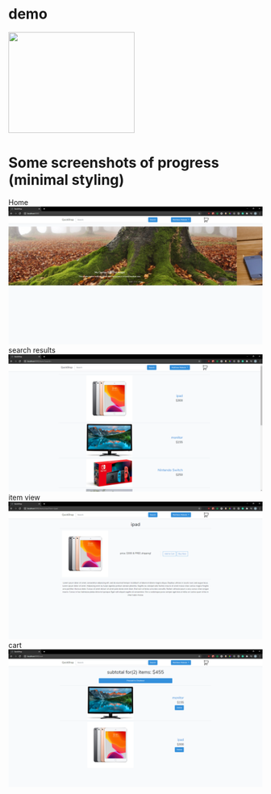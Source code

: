 <h1>demo</h1>
<img src='public\demo\quickshop.gif' width='250' height='200'>
<h1>Some screenshots of progress (minimal styling)</h1>
<label>Home</label>
<img src='public\demo\Capture.PNG'>
<label>search results</label>
<img src='public\demo\search results.PNG'>
<label>item view</label>
<img src='public\demo\item view.PNG'>
<label>cart</label>
<img src='public\demo\cart.PNG'>
